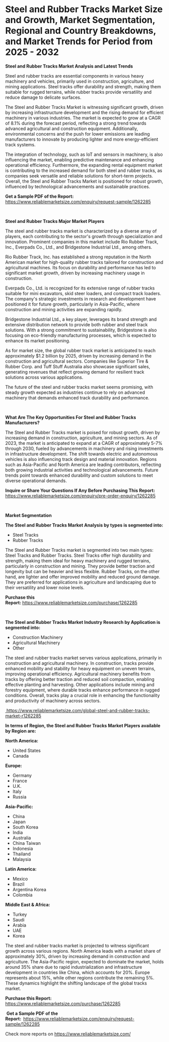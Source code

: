 <p><h1>Steel and Rubber Tracks Market Size and Growth, Market Segmentation, Regional and Country Breakdowns, and Market Trends for Period from 2025 -  2032</h1></p><p><strong>Steel and Rubber Tracks Market Analysis and Latest Trends</strong></p>
<p><p>Steel and rubber tracks are essential components in various heavy machinery and vehicles, primarily used in construction, agriculture, and mining applications. Steel tracks offer durability and strength, making them suitable for rugged terrains, while rubber tracks provide versatility and reduce damage to delicate surfaces. </p><p>The Steel and Rubber Tracks Market is witnessing significant growth, driven by increasing infrastructure development and the rising demand for efficient machinery in various industries. The market is expected to grow at a CAGR of 8.1% during the forecast period, reflecting a strong trend towards advanced agricultural and construction equipment. Additionally, environmental concerns and the push for lower emissions are leading manufacturers to innovate by producing lighter and more energy-efficient track systems.</p><p>The integration of technology, such as IoT and sensors in machinery, is also influencing the market, enabling predictive maintenance and enhancing operational efficiency. Furthermore, the expanding rental equipment market is contributing to the increased demand for both steel and rubber tracks, as companies seek versatile and reliable solutions for short-term projects. Overall, the Steel and Rubber Tracks Market is positioned for robust growth, influenced by technological advancements and sustainable practices.</p></p>
<p><strong>Get a Sample PDF of the Report:&nbsp;</strong> <a href="https://www.reliablemarketsize.com/enquiry/request-sample/1262285?utm_campaign=1836&utm_medium=2&utm_source=Github&utm_content=ia&utm_term=27022025&utm_id=steel-and-rubber-tracks">https://www.reliablemarketsize.com/enquiry/request-sample/1262285</a></p>
<p>&nbsp;</p>
<p><strong>Steel and Rubber Tracks Major Market Players</strong></p>
<p><p>The steel and rubber tracks market is characterized by a diverse array of players, each contributing to the sector's growth through specialization and innovation. Prominent companies in this market include Rio Rubber Track, Inc., Everpads Co., Ltd., and Bridgestone Industrial Ltd., among others. </p><p>Rio Rubber Track, Inc. has established a strong reputation in the North American market for high-quality rubber tracks tailored for construction and agricultural machines. Its focus on durability and performance has led to significant market growth, driven by increasing machinery usage in construction.</p><p>Everpads Co., Ltd. is recognized for its extensive range of rubber tracks suitable for mini excavators, skid steer loaders, and compact track loaders. The company's strategic investments in research and development have positioned it for future growth, particularly in Asia-Pacific, where construction and mining activities are expanding rapidly.</p><p>Bridgestone Industrial Ltd., a key player, leverages its brand strength and extensive distribution network to provide both rubber and steel track solutions. With a strong commitment to sustainability, Bridgestone is also focusing on eco-friendly manufacturing processes, which is expected to enhance its market positioning.</p><p>As for market size, the global rubber track market is anticipated to reach approximately $1.2 billion by 2025, driven by increasing demand in the construction and agricultural sectors. Companies like Superior Tire & Rubber Corp. and Tuff Stuff Australia also showcase significant sales, generating revenues that reflect growing demand for resilient track solutions across various applications.</p><p>The future of the steel and rubber tracks market seems promising, with steady growth expected as industries continue to rely on advanced machinery that demands enhanced track durability and performance.</p></p>
<p>&nbsp;</p>
<p><strong>What Are The Key Opportunities For Steel and Rubber Tracks Manufacturers?</strong></p>
<p><p>The Steel and Rubber Tracks market is poised for robust growth, driven by increasing demand in construction, agriculture, and mining sectors. As of 2023, the market is anticipated to expand at a CAGR of approximately 5-7% through 2030, fueled by advancements in machinery and rising investments in infrastructure development. The shift towards electric and autonomous vehicles is also influencing track design and material innovation. Regions such as Asia-Pacific and North America are leading contributors, reflecting both growing industrial activities and technological advancements. Future trends point towards enhanced durability and custom solutions to meet diverse operational demands.</p></p>
<p><strong>Inquire or Share Your Questions If Any Before Purchasing This Report:</strong> <a href="https://www.reliablemarketsize.com/enquiry/pre-order-enquiry/1262285?utm_campaign=1836&utm_medium=2&utm_source=Github&utm_content=ia&utm_term=27022025&utm_id=steel-and-rubber-tracks">https://www.reliablemarketsize.com/enquiry/pre-order-enquiry/1262285</a></p>
<p>&nbsp;</p>
<p><strong>Market Segmentation</strong></p>
<p><strong>The Steel and Rubber Tracks Market Analysis by types is segmented into:</strong></p>
<p><ul><li>Steel Tracks</li><li>Rubber Tracks</li></ul></p>
<p><p>The Steel and Rubber Tracks market is segmented into two main types: Steel Tracks and Rubber Tracks. Steel Tracks offer high durability and strength, making them ideal for heavy machinery and rugged terrains, particularly in construction and mining. They provide better traction and longevity but can be heavier and less flexible. Rubber Tracks, on the other hand, are lighter and offer improved mobility and reduced ground damage. They are preferred for applications in agriculture and landscaping due to their versatility and lower noise levels.</p></p>
<p><strong>Purchase this Report:&nbsp;</strong><a href="https://www.reliablemarketsize.com/purchase/1262285?utm_campaign=1836&utm_medium=2&utm_source=Github&utm_content=ia&utm_term=27022025&utm_id=steel-and-rubber-tracks">https://www.reliablemarketsize.com/purchase/1262285</a></p>
<p>&nbsp;</p>
<p><strong>The Steel and Rubber Tracks Market Industry Research by Application is segmented into:</strong></p>
<p><ul><li>Construction Machinery</li><li>Agricultural Machinery</li><li>Other</li></ul></p>
<p><p>The steel and rubber tracks market serves various applications, primarily in construction and agricultural machinery. In construction, tracks provide enhanced mobility and stability for heavy equipment on uneven terrains, improving operational efficiency. Agricultural machinery benefits from tracks by offering better traction and reduced soil compaction, enabling effective planting and harvesting. Other applications include mining and forestry equipment, where durable tracks enhance performance in rugged conditions. Overall, tracks play a crucial role in enhancing the functionality and productivity of machinery across sectors.</p></p>
<p><a href="https://www.reliablemarketsize.com/global-steel-and-rubber-tracks-market-r1262285?utm_campaign=1836&utm_medium=2&utm_source=Github&utm_content=ia&utm_term=27022025&utm_id=steel-and-rubber-tracks">&nbsp;https://www.reliablemarketsize.com/global-steel-and-rubber-tracks-market-r1262285</a></p>
<p><strong>In terms of Region, the Steel and Rubber Tracks Market Players available by Region are:</strong></p>
<p>
    <p> <strong> North America: </strong>
        <ul>
            <li>United States</li>
            <li>Canada</li>
        </ul>
        </p> 
    <p> <strong> Europe: </strong>
        <ul>
            <li>Germany</li>
            <li>France</li>
            <li>U.K.</li>
            <li>Italy</li>
            <li>Russia</li>
        </ul>
        </p> 
    <p> <strong> Asia-Pacific: </strong>
        <ul>
            <li>China</li>
            <li>Japan</li>
            <li>South Korea</li>
            <li>India</li>
            <li>Australia</li>
            <li>China Taiwan</li>
            <li>Indonesia</li>
            <li>Thailand</li>
            <li>Malaysia</li>
        </ul>
        </p> 
    <p> <strong> Latin America: </strong>
        <ul>
            <li>Mexico</li>
            <li>Brazil</li>
            <li>Argentina Korea</li>
            <li>Colombia</li>
        </ul>
        </p> 
    <p> <strong> Middle East & Africa: </strong>
        <ul>
            <li>Turkey</li>
            <li>Saudi</li>
            <li>Arabia</li>
            <li>UAE</li>
            <li>Korea</li>
        </ul>
    </p>
    </p>
<p><p>The steel and rubber tracks market is projected to witness significant growth across various regions. North America leads with a market share of approximately 30%, driven by increasing demand in construction and agriculture. The Asia-Pacific region, expected to dominate the market, holds around 35% share due to rapid industrialization and infrastructure development in countries like China, which accounts for 20%. Europe represents about 15%, while other regions contribute the remaining 5%. These dynamics highlight the shifting landscape of the global tracks market.</p></p>
<p><strong>Purchase this Report: </strong><a href="https://www.reliablemarketsize.com/purchase/1262285?utm_campaign=1836&utm_medium=2&utm_source=Github&utm_content=ia&utm_term=27022025&utm_id=steel-and-rubber-tracks">https://www.reliablemarketsize.com/purchase/1262285</a></p>
<p>&nbsp;<strong>Get a Sample PDF of the Report:&nbsp;&nbsp;</strong><a href="https://www.reliablemarketsize.com/enquiry/request-sample/1262285?utm_campaign=1836&utm_medium=2&utm_source=Github&utm_content=ia&utm_term=27022025&utm_id=steel-and-rubber-tracks">https://www.reliablemarketsize.com/enquiry/request-sample/1262285</a></p>
<p><strong></strong></p>
<p>Check more reports on <a href="https://www.reliablemarketsize.com/?utm_campaign=1836&utm_medium=2&utm_source=Github&utm_content=ia&utm_term=27022025&utm_id=steel-and-rubber-tracks">https://www.reliablemarketsize.com/</a></p>